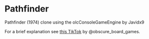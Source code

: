 # Pathfinder
Pathfinder (1974) clone using the olcConsoleGameEngine by Javidx9

For a brief explanation see [this TikTok](https://vm.tiktok.com/ZM8nP15tb/) by @obscure_board_games.